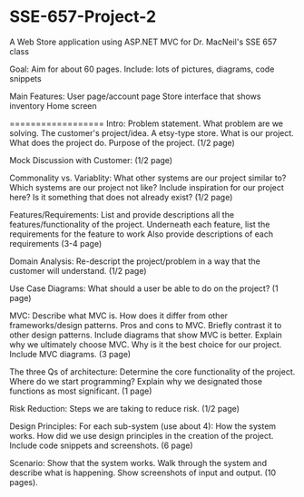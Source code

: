 SSE-657-Project-2
=================

A Web Store application using ASP.NET MVC for Dr. MacNeil's SSE 657 class


Goal: Aim for about 60 pages.
Include: lots of pictures, diagrams, code snippets 

Main Features: 
User page/account page
Store interface that shows inventory
Home screen


==================
Intro:
Problem statement. What problem are we solving.
The customer's project/idea. A etsy-type store. 
What is our project. What does the project do. Purpose of the project.
(1/2 page)


Mock Discussion with Customer:
(1/2 page)


Commonality vs. Variablity:
What other systems are our project similar to?
Which systems are our project not like?
Include inspiration for our project here? Is it something that does not already exist?
(1/2 page)


Features/Requirements: 
List and provide descriptions all the features/functionality of the project. 
Underneath each feature, list the requirements for the feature to work
Also provide descriptions of each requirements
(3-4 page)


Domain Analysis:
Re-descript the project/problem in a way that the customer will understand.
(1/2 page)


Use Case Diagrams:
What should a user be able to do on the project?
(1 page)


MVC:
Describe what MVC is. 
How does it differ from other frameworks/design patterns.
Pros and cons to MVC.
Briefly contrast it to other design patterns. 
Include diagrams that show MVC is better.
Explain why we ultimately choose MVC. Why is it the best choice for our project.
Include MVC diagrams. 
(3 page)


The three Qs of architecture:
Determine the core functionality of the project. 
Where do we start programming? 
Explain why we designated those functions as most significant.
(1 page)


Risk Reduction:
Steps we are taking to reduce risk. 
(1/2 page)


Design Principles:
For each sub-system (use about 4):
How the system works. How did we use design principles in the creation of the project.
Include code snippets and screenshots.
(6 page)


Scenario:
Show that the system works.
Walk through the system and describe what is happening.
Show screenshots of input and output.
(10 pages). 


